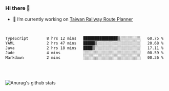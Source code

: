 ### Hi there 👋

- 🔭 I’m currently working on [Taiwan Railway Route Planner](https://github.com/Taiwan-Railway-Route-Planner)

<br/>

<!--START_SECTION:waka-->

```txt
TypeScript        8 hrs 12 mins   ███████████████▒░░░░░░░░░   60.75 %
YAML              2 hrs 47 mins   █████▒░░░░░░░░░░░░░░░░░░░   20.68 %
Java              2 hrs 18 mins   ████▒░░░░░░░░░░░░░░░░░░░░   17.11 %
Jade              4 mins          ░░░░░░░░░░░░░░░░░░░░░░░░░   00.59 %
Markdown          2 mins          ░░░░░░░░░░░░░░░░░░░░░░░░░   00.36 %
```

<!--END_SECTION:waka-->

<br/>
<br/>

![Anurag's github stats](https://github-readme-stats.vercel.app/api?username=DepickereSven&show_icons=true&theme=tokyonight)



<!--
**DepickereSven/DepickereSven** is a ✨ _special_ ✨ repository because its `README.md` (this file) appears on your GitHub profile.

Here are some ideas to get you started:

- 🔭 I’m currently working on ...
- 🌱 I’m currently learning ...
- 👯 I’m looking to collaborate on ...
- 🤔 I’m looking for help with ...
- 💬 Ask me about ...
- 📫 How to reach me: ...
- 😄 Pronouns: ...
- ⚡ Fun fact: ...
-->
